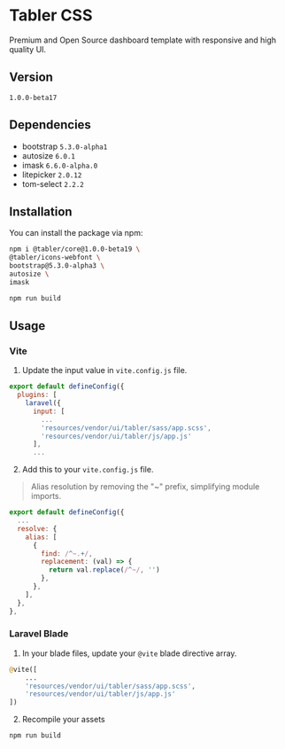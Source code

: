 # Tabler CSS

Premium and Open Source dashboard template with responsive and high quality UI.

## Version

`1.0.0-beta17`

## Dependencies

- bootstrap `5.3.0-alpha1`
- autosize `6.0.1`
- imask `6.6.0-alpha.0`
- litepicker `2.0.12`
- tom-select `2.2.2`

## Installation

You can install the package via npm:

```bash
npm i @tabler/core@1.0.0-beta19 \
@tabler/icons-webfont \
bootstrap@5.3.0-alpha3 \
autosize \
imask 

npm run build
```

## Usage

### Vite

1. Update the input value in `vite.config.js` file.

```js
export default defineConfig({
  plugins: [
    laravel({
      input: [
        ...
        'resources/vendor/ui/tabler/sass/app.scss',
        'resources/vendor/ui/tabler/js/app.js'
      ],
      ...
```

2. Add this to your `vite.config.js` file.

> Alias resolution by removing the "~" prefix, simplifying module imports.

```js
export default defineConfig({
  ...
  resolve: {
    alias: [
      {
        find: /^~.+/,
        replacement: (val) => {
          return val.replace(/^~/, '')
        },
      },
    ],
  },
},
```

### Laravel Blade

1. In your blade files, update your `@vite` blade directive array.

```php
@vite([
    ...
    'resources/vendor/ui/tabler/sass/app.scss',
    'resources/vendor/ui/tabler/js/app.js'
])
```

2. Recompile your assets

```bash
npm run build
```
